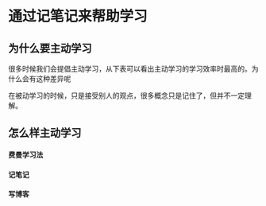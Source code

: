 # 通过记笔记来帮助学习

## 为什么要主动学习

很多时候我们会提倡主动学习，从下表可以看出主动学习的学习效率时最高的。为什么会有这种差异呢







在被动学习的时候，只是接受别人的观点，很多概念只是记住了，但并不一定理解。

## 怎么样主动学习

#### 费曼学习法

#### 记笔记

#### 写博客